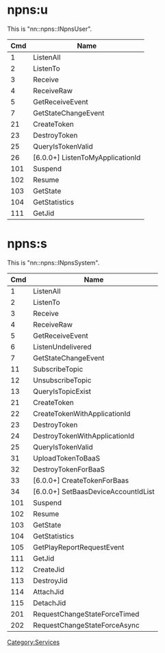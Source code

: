# npns:u

This is "nn::npns::INpnsUser".

| Cmd | Name                               |
| --- | ---------------------------------- |
| 1   | ListenAll                          |
| 2   | ListenTo                           |
| 3   | Receive                            |
| 4   | ReceiveRaw                         |
| 5   | GetReceiveEvent                    |
| 7   | GetStateChangeEvent                |
| 21  | CreateToken                        |
| 23  | DestroyToken                       |
| 25  | QueryIsTokenValid                  |
| 26  | \[6.0.0+\] ListenToMyApplicationId |
| 101 | Suspend                            |
| 102 | Resume                             |
| 103 | GetState                           |
| 104 | GetStatistics                      |
| 111 | GetJid                             |

# npns:s

This is "nn::npns::INpnsSystem".

| Cmd | Name                                  |
| --- | ------------------------------------- |
| 1   | ListenAll                             |
| 2   | ListenTo                              |
| 3   | Receive                               |
| 4   | ReceiveRaw                            |
| 5   | GetReceiveEvent                       |
| 6   | ListenUndelivered                     |
| 7   | GetStateChangeEvent                   |
| 11  | SubscribeTopic                        |
| 12  | UnsubscribeTopic                      |
| 13  | QueryIsTopicExist                     |
| 21  | CreateToken                           |
| 22  | CreateTokenWithApplicationId          |
| 23  | DestroyToken                          |
| 24  | DestroyTokenWithApplicationId         |
| 25  | QueryIsTokenValid                     |
| 31  | UploadTokenToBaaS                     |
| 32  | DestroyTokenForBaaS                   |
| 33  | \[6.0.0+\] CreateTokenForBaas         |
| 34  | \[6.0.0+\] SetBaasDeviceAccountIdList |
| 101 | Suspend                               |
| 102 | Resume                                |
| 103 | GetState                              |
| 104 | GetStatistics                         |
| 105 | GetPlayReportRequestEvent             |
| 111 | GetJid                                |
| 112 | CreateJid                             |
| 113 | DestroyJid                            |
| 114 | AttachJid                             |
| 115 | DetachJid                             |
| 201 | RequestChangeStateForceTimed          |
| 202 | RequestChangeStateForceAsync          |

[Category:Services](Category:Services "wikilink")
